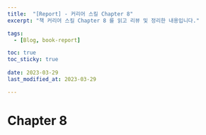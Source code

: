 ```yaml
---
title:  "[Report] - 커리어 스킬 Chapter 8"
excerpt: "책 커리어 스킬 Chapter 8 를 읽고 리뷰 및 정리한 내용입니다."

tags:
  - [Blog, book-report]

toc: true
toc_sticky: true
 
date: 2023-03-29
last_modified_at: 2023-03-29

---
```


# Chapter 8
	
